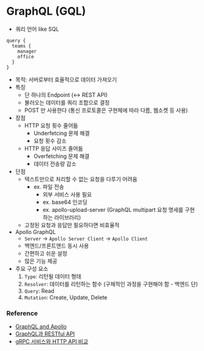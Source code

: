 # GraphQL (GQL)
- 쿼리 언어 like SQL
```
query {
  teams {
    manager
    office
  }
}
```
- 목적: 서버로부터 효율적으로 데이터 가져오기
- 특징
    * 단 하나의 Endpoint (<-> REST API)
    * 불러오는 데이터를 쿼리 조합으로 결정
    * POST 만 사용한다 (통신 프로토콜은 구현체에 따라 다름, 웹소켓 등 사용)
- 장점
    * HTTP 요청 횟수 줄어듦
      * Underfetcing 문제 해결
      * 요청 횟수 감소
    * HTTP 응답 사이즈 줄어듦
      * Overfetching 문제 해결
      * 데이터 전송량 감소
- 단점
    * 텍스트만으로 처리할 수 없는 요청을 다루기 어려움
      * ex. 파일 전송
        + 외부 서비스 사용 필요 
        + ex. base64 인코딩
        + ex. apollo-upload-server (GraphQL multipart 요청 명세를 구현하는 라이브러리)
    * 고정된 요청과 응답만 필요하다면 비효율적
- Apollo GraphQL
    * `Server` -> `Apollo Server Client` -> `Apollo Client`
    * 백엔드/프론트엔드 동시 사용
    * 간편하고 쉬운 설정
    * 많은 기능 제공
- 주요 구성 요소
    1. `Type`: 리턴될 데이터 형태
    2. `Resolver`: 데이터를 리턴하는 함수 (구체적인 과정을 구현해야 함 - 백엔드 단)
    3. `Query`: Read
    4. `Mutation`: Create, Update, Delete


### Reference
- [GraphQL and Apollo](https://www.yalco.kr/lectures/graphql-apollo/)
- [GraphQL과 RESTful API](https://www.holaxprogramming.com/2018/01/20/graphql-vs-restful-api/)
- [gRPC 서비스와 HTTP API 비교](https://docs.microsoft.com/ko-kr/aspnet/core/grpc/comparison?view=aspnetcore-5.0)